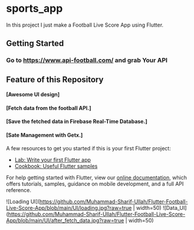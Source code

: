 # sports_app

In this project I just make a Football Live Score App using Flutter.
## Getting Started

### Go to https://www.api-football.com/ and grab Your API

## Feature of this Repository
#### [Awesome UI design]
#### [Fetch data from the football API.]
#### [Save the fetched data in Firebase Real-Time Database.]
#### [Sate Management with Getx.]
 
A few resources to get you started if this is your first Flutter project:

- [Lab: Write your first Flutter app](https://flutter.dev/docs/get-started/codelab)
- [Cookbook: Useful Flutter samples](https://flutter.dev/docs/cookbook)

For help getting started with Flutter, view our
[online documentation](https://flutter.dev/docs), which offers tutorials,
samples, guidance on mobile development, and a full API reference.


![Loading UI](https://github.com/Muhammad-Sharif-Ullah/Flutter-Football-Live-Score-App/blob/main/UI/loading.jpg?raw=true | width=50)
![Data_UI](https://github.com/Muhammad-Sharif-Ullah/Flutter-Football-Live-Score-App/blob/main/UI/after_fetch_data.jpg?raw=true | width=50) 


